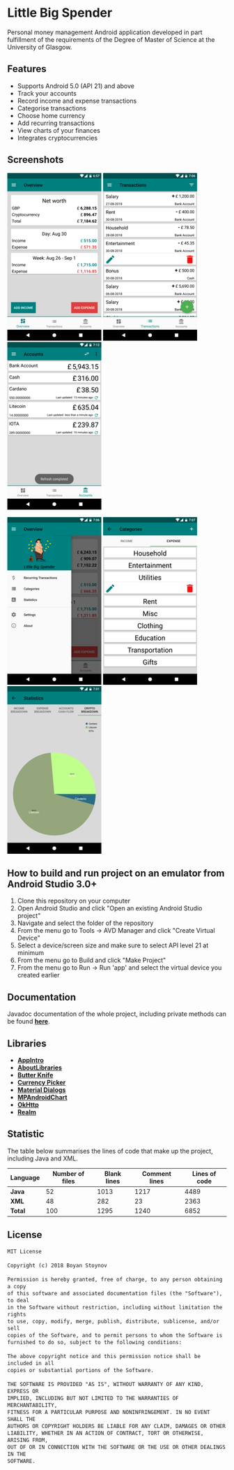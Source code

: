 # Little Big Spender
Personal money management Android application developed in part fulfillment of the requirements of the Degree of Master of Science at the University of Glasgow.

## Features
* Supports Android 5.0 (API 21) and above
* Track your accounts
* Record income and expense transactions
* Categorise transactions
* Choose home currency
* Add recurring transactions
* View charts of your finances
* Integrates cryptocurrencies

## Screenshots
![Overview](/screenshots/overview.png "Overview") ![Transactions](/screenshots/transactions.png "Transactions screen")![Accounts](/screenshots/accounts.png "Accounts")

![Navigation Drawer](/screenshots/navdrawer.png "Navigation Drawer") ![Categories](/screenshots/categories.png "Categories") ![Statistics](/screenshots/stat4.png "Statistics")

## How to build and run project on an emulator from Android Studio 3.0+
1. Clone this repository on your computer
2. Open Android Studio and click "Open an existing Android Studio project"
3. Navigate and select the folder of the repository
4. From the menu go to Tools -> AVD Manager and click "Create Virtual Device"
5. Select a device/screen size and make sure to select API level 21 at minimum 
6. From the menu go to Build and click "Make Project"
7. From the menu go to Run -> Run 'app' and select the virtual device you created earlier

## Documentation
Javadoc documentation of the whole project, including private methods can be found [**here**](https://stboyan.github.io/Little-Big-Spender/).

## Libraries 
- [**AppIntro**](https://github.com/apl-devs/AppIntro)
- [**AboutLibraries**](https://github.com/mikepenz/AboutLibraries)
- [**Butter Knife**](https://github.com/JakeWharton/butterknife)
- [**Currency Picker**](https://github.com/midorikocak/currency-picker-android)
- [**Material Dialogs**](https://github.com/afollestad/material-dialogs)
- [**MPAndroidChart**](https://github.com/PhilJay/MPAndroidChart)
- [**OkHttp**](https://github.com/square/okhttp)
- [**Realm**](https://github.com/realm/realm-java)

## Statistic
The table below summarises the lines of code that make up the project, including Java and XML.

| Language      | Number of files | Blank lines | Comment lines | Lines of code |
| ------------- | --------------- | ----------- | ------------- | ------------- |
| **Java**      |               52|         1013|           1217|           4489|
| **XML**       |               48|          282|             23|           2363|
| **Total**     |              100|         1295|           1240|           6852|

## License
    MIT License
     
    Copyright (c) 2018 Boyan Stoynov
     
    Permission is hereby granted, free of charge, to any person obtaining a copy
    of this software and associated documentation files (the "Software"), to deal
    in the Software without restriction, including without limitation the rights
    to use, copy, modify, merge, publish, distribute, sublicense, and/or sell
    copies of the Software, and to permit persons to whom the Software is
    furnished to do so, subject to the following conditions:
     
    The above copyright notice and this permission notice shall be included in all
    copies or substantial portions of the Software.
     
    THE SOFTWARE IS PROVIDED "AS IS", WITHOUT WARRANTY OF ANY KIND, EXPRESS OR
    IMPLIED, INCLUDING BUT NOT LIMITED TO THE WARRANTIES OF MERCHANTABILITY,
    FITNESS FOR A PARTICULAR PURPOSE AND NONINFRINGEMENT. IN NO EVENT SHALL THE
    AUTHORS OR COPYRIGHT HOLDERS BE LIABLE FOR ANY CLAIM, DAMAGES OR OTHER
    LIABILITY, WHETHER IN AN ACTION OF CONTRACT, TORT OR OTHERWISE, ARISING FROM,
    OUT OF OR IN CONNECTION WITH THE SOFTWARE OR THE USE OR OTHER DEALINGS IN THE
    SOFTWARE.